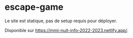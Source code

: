 # escape-game

Le site est statique, pas de setup requis pour déployer.

Disponible sur https://mmi-nuit-info-2022-2023.netlify.app/.
